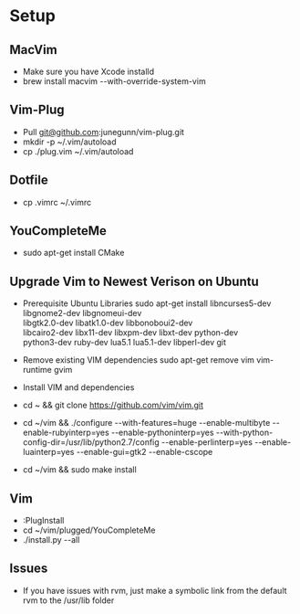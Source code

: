 Setup
===============

MacVim
-------------

- Make sure you have Xcode installd
- brew install macvim --with-override-system-vim

Vim-Plug
-------------

- Pull git@github.com:junegunn/vim-plug.git
- mkdir -p ~/.vim/autoload
- cp ./plug.vim ~/.vim/autoload

Dotfile
-------------
- cp .vimrc ~/.vimrc 

YouCompleteMe
-------------
- sudo apt-get install CMake

Upgrade Vim to Newest Verison on Ubuntu
-------------
- Prerequisite Ubuntu Libraries
sudo apt-get install libncurses5-dev libgnome2-dev libgnomeui-dev \
    libgtk2.0-dev libatk1.0-dev libbonoboui2-dev \
    libcairo2-dev libx11-dev libxpm-dev libxt-dev python-dev \
    python3-dev ruby-dev lua5.1 lua5.1-dev libperl-dev git

- Remove existing VIM dependencies
sudo apt-get remove vim vim-runtime gvim

- Install VIM and dependencies
- cd ~ && git clone https://github.com/vim/vim.git
- cd ~/vim && ./configure --with-features=huge --enable-multibyte --enable-rubyinterp=yes --enable-pythoninterp=yes --with-python-config-dir=/usr/lib/python2.7/config --enable-perlinterp=yes --enable-luainterp=yes --enable-gui=gtk2 --enable-cscope
- cd ~/vim && sudo make install

Vim
-------------
- :PlugInstall
- cd ~/vim/plugged/YouCompleteMe
- ./install.py --all

Issues
-------------
- If you have issues with rvm, just make a symbolic link from the default rvm to the /usr/lib folder

